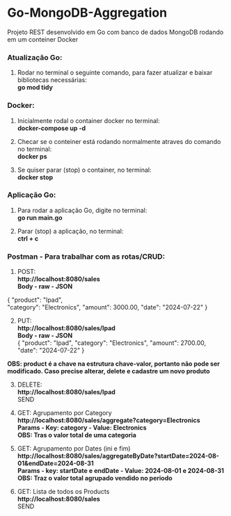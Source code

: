 # Go-MongoDB-Aggregation
Projeto REST desenvolvido em Go com banco de dados MongoDB rodando em um conteiner Docker

### Atualização Go:
1) Rodar no terminal o seguinte comando, para fazer atualizar e baixar bibliotecas necessárias:<br>
**go mod tidy**

### Docker:
1) Inicialmente rodal o container docker no terminal:<br>
**docker-compose up -d**

2) Checar se o conteiner está rodando normalmente atraves do comando no terminal:<br>
**docker ps**

3) Se quiser parar (stop) o container, no terminal:<br>
**docker stop**

### Aplicação Go:
1) Para rodar a aplicação Go, digite no terminal:<br>
**go run main.go**

2) Parar (stop) a aplicação, no terminal:<br>
**ctrl + c**

### Postman - Para trabalhar com as rotas/CRUD:<br>
1) POST:<br>
**http://localhost:8080/sales**<br>
**Body - raw - JSON**<br>

{
    "product": "Ipad",<br>
    "category": "Electronics",
    "amount": 3000.00,
    "date": "2024-07-22"
}

2) PUT:<br>
**http://localhost:8080/sales/Ipad**<br>
**Body - raw - JSON**<br>
{
    "product": "Ipad",
    "category": "Electronics",
    "amount": 2700.00,
    "date": "2024-07-22"
}

**OBS: product é a chave na estrutura chave-valor, portanto não pode ser modificado. Caso precise alterar, delete e cadastre um novo produto**

3) DELETE:<br>
**http://localhost:8080/sales/Ipad**<br>
SEND

4) GET: Agrupamento por Category<br>
**http://localhost:8080/sales/aggregate?category=Electronics**<br>
**Params - Key: category - Value: Electronics**<br>
**OBS: Tras o valor total de uma categoria**

5) GET: Agrupamento por Dates (ini e fim)<br>
**http://localhost:8080/sales/aggregateByDate?startDate=2024-08-01&endDate=2024-08-31**<br>
**Params - key: startDate e endDate - Value: 2024-08-01 e 2024-08-31**<br>
**OBS: Traz o valor total agrupado vendido no periodo**

6) GET: Lista de todos os Products<br>
**http://localhost:8080/sales**<br>
SEND


